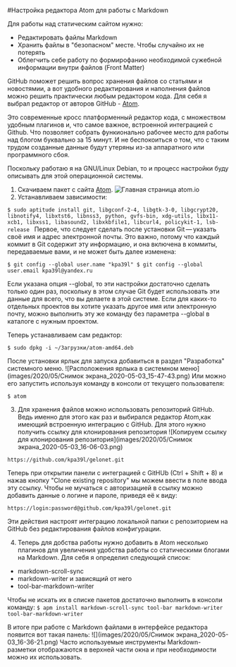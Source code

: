 #Настройка редактора Atom для работы с Markdown

Для работы над статическим сайтом нужно:
- Редактировать файлы Markdown
- Хранить файлы в "безопасном" месте. Чтобы случайно их не потерять
- Облегчить себе работу по формирофанию необходимой сужебной информации внутри файлов (Front Matter)

GitHub поможет решить вопрос хранения файлов со статьями и новостямии, а вот
удобного редактирования и наполнения файлов можно решить практически любым редактором
кода. Для себя я выбрал редактор от авторов GitHub - [Atom][75f0e641].

Это современные кросс платформенный редактор кода, с множеством удобным плагинов и, что самое важное, встроенной интеграцией с
Github. Что позволяет собрать функионально рабочее место для работы над блогом буквально
за 15 минут. И не беспокоиться о том, что с таким трудом созданные данные будут утеряны
из-за аппаратного или программного сбоя.

Поскольку работаю я на GNU/Linux Debian, то и процесс настройки буду описывать для этой операционной
системы.

1. Скачиваем пакет с сайта [Atom][75f0e641].
![Главная страница atom.io](images/2020/05/screenshot-atom.io-2020.05.03-15_33_48.png)      
2. Устанавливаем зависимости:

`$ sudo aptitude install git, libgconf-2-4, libgtk-3-0, libgcrypt20, libnotify4, libxtst6, libnss3, python, gvfs-bin, xdg-utils, libx11-xcb1, libxss1, libasound2, libxkbfile1, libcurl4, policykit-1, lsb-release
`
Первое, что следует сделать после установки Git — указать своё имя и адрес электронной почты. Это важно, потому что каждый коммит в Git содержит эту информацию, и она включена в коммиты, передаваемые вами, и не может быть далее изменена:

`$ git config --global user.name "kpa39l"
$ git config --global user.email kpa39l@yandex.ru
`

Если указана опция --global, то эти настройки достаточно сделать только один раз, поскольку в этом случае Git будет использовать эти данные для всего, что вы делаете в этой системе. Если для каких-то отдельных проектов вы хотите указать другое имя или электронную почту, можно выполнить эту же команду без параметра --global в каталоге с нужным проектом.

Теперь устанавливаем сам редактор:

`$ sudo dpkg -i ~/Загрузки/atom-amd64.deb`

После установки ярлык для запуска добавиться в раздел "Разработка" системного меню.
![Расположения ярлыка в системном меню](images/2020/05/Снимок экрана_2020-05-03_15-47-43.png)
Или можно его запустить используя команду в консоли от текущего пользователя:

`$ atom`

3. Для хранения файлов можно использовать репозиторий GitHub. Ведь именно для этого как раз и выбирался редактор Atom,как имеющий встроенную
интеграцию c GitHub. Для этого нужно получить ссылку для клонирования репозитория
![Копируем ссылку для клонирования репозитория](images/2020/05/Снимок экрана_2020-05-03_16-06-03.png)

`https://github.com/kpa39l/gelonet.git`

Теперь при открытии панели с интеграцией с GitHUb (Ctrl + Shift + 8) и нажав кнопку "Clone existing repository" мы можем ввести в поле ввода эту ссылку. Чтобы не мучаться с авторизацией в ссылку можно добавить данные о логине и пароле, приведя её к виду:

`https://login:password@github.com/kpa39l/gelonet.git`

Эти действия настроят интеграцию локальной папки с репозиторием на GitHub без редактирования
файлов конфигурации.

4. Теперь для добства работы нужно добавить в Atom несколько плагинов для увеличения удобства работы со статическими блогами на Markdown. Для себя я определил следующий список:
- markdown-scroll-sync
- markdown-writer и зависящий от него
- tool-bar-markdown-writer

Чтобы не искать их в списке пакетов достаточно выполнить в консоли команду:
`$ apm install markdown-scroll-sync tool-bar markdown-writer tool-bar-markdown-writer`

В итоге при работе с Markdown  файлами в интерфейсе редактора появится вот такая панель:
![](images/2020/05/Снимок экрана_2020-05-03_16-36-21.png)
Часто используемые инструменты Markdown-разметки отображаются в верхней части окна и при
необходимости можно их использовать.

  [75f0e641]: https://atom.io "Atom"
